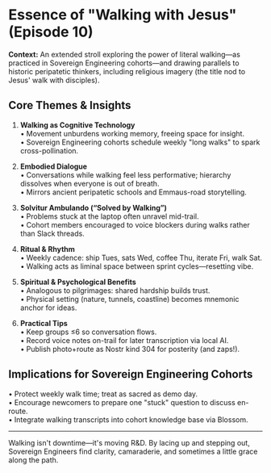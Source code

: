 # Essence of "Walking with Jesus" (Episode 10)

**Context:** An extended stroll exploring the power of literal walking—as practiced in Sovereign Engineering cohorts—and drawing parallels to historic peripatetic thinkers, including religious imagery (the title nod to Jesus' walk with disciples).

## Core Themes & Insights

1. **Walking as Cognitive Technology**  
   • Movement unburdens working memory, freeing space for insight.  
   • Sovereign Engineering cohorts schedule weekly "long walks" to spark cross-pollination.

2. **Embodied Dialogue**  
   • Conversations while walking feel less performative; hierarchy dissolves when everyone is out of breath.  
   • Mirrors ancient peripatetic schools and Emmaus-road storytelling.

3. **Solvitur Ambulando (“Solved by Walking”)**  
   • Problems stuck at the laptop often unravel mid-trail.  
   • Cohort members encouraged to voice blockers during walks rather than Slack threads.

4. **Ritual & Rhythm**  
   • Weekly cadence: ship Tues, sats Wed, coffee Thu, iterate Fri, walk Sat.  
   • Walking acts as liminal space between sprint cycles—resetting vibe.

5. **Spiritual & Psychological Benefits**  
   • Analogous to pilgrimages: shared hardship builds trust.  
   • Physical setting (nature, tunnels, coastline) becomes mnemonic anchor for ideas.

6. **Practical Tips**  
   • Keep groups ≤6 so conversation flows.  
   • Record voice notes on-trail for later transcription via local AI.  
   • Publish photo+route as Nostr kind 304 for posterity (and zaps!).

## Implications for Sovereign Engineering Cohorts

• Protect weekly walk time; treat as sacred as demo day.  
• Encourage newcomers to prepare one "stuck" question to discuss en-route.  
• Integrate walking transcripts into cohort knowledge base via Blossom.

---
Walking isn't downtime—it's moving R&D. By lacing up and stepping out, Sovereign Engineers find clarity, camaraderie, and sometimes a little grace along the path. 